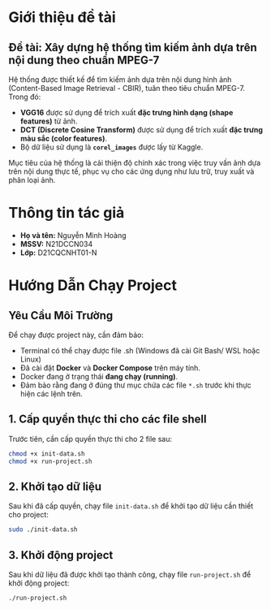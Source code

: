 # Giới thiệu đề tài

## Đề tài: **Xây dựng hệ thống tìm kiếm ảnh dựa trên nội dung theo chuẩn MPEG-7**

Hệ thống được thiết kế để tìm kiếm ảnh dựa trên nội dung hình ảnh (Content-Based Image Retrieval - CBIR), tuân theo tiêu chuẩn MPEG-7. Trong đó:

- **VGG16** được sử dụng để trích xuất **đặc trưng hình dạng (shape features)** từ ảnh.
- **DCT (Discrete Cosine Transform)** được sử dụng để trích xuất **đặc trưng màu sắc (color features)**.
- Bộ dữ liệu sử dụng là **`corel_images`** được lấy từ Kaggle.

Mục tiêu của hệ thống là cải thiện độ chính xác trong việc truy vấn ảnh dựa trên nội dung thực tế, phục vụ cho các ứng dụng như lưu trữ, truy xuất và phân loại ảnh.

# Thông tin tác giả

- **Họ và tên:** Nguyễn Minh Hoàng  
- **MSSV:** N21DCCN034  
- **Lớp:** D21CQCNHT01-N

# Hướng Dẫn Chạy Project

## Yêu Cầu Môi Trường

Để chạy được project này, cần đảm bảo:
- Terminal có thể chạy được file .sh (Windows đã cài Git Bash/ WSL hoặc Linux)
- Đã cài đặt **Docker** và **Docker Compose** trên máy tính.
- Docker đang ở trạng thái **đang chạy (running)**.
- Đảm bảo rằng đang ở đúng thư mục chứa các file `*.sh` trước khi thực hiện các lệnh trên.


## 1. Cấp quyền thực thi cho các file shell

Trước tiên, cần cấp quyền thực thi cho 2 file sau:

```bash
chmod +x init-data.sh
chmod +x run-project.sh
```

## 2. Khởi tạo dữ liệu

Sau khi đã cấp quyền, chạy file `init-data.sh` để khởi tạo dữ liệu cần thiết cho project:

```bash
sudo ./init-data.sh
```

## 3. Khởi động project

Sau khi dữ liệu đã được khởi tạo thành công, chạy file `run-project.sh` để khởi động project:

```bash
./run-project.sh
```


